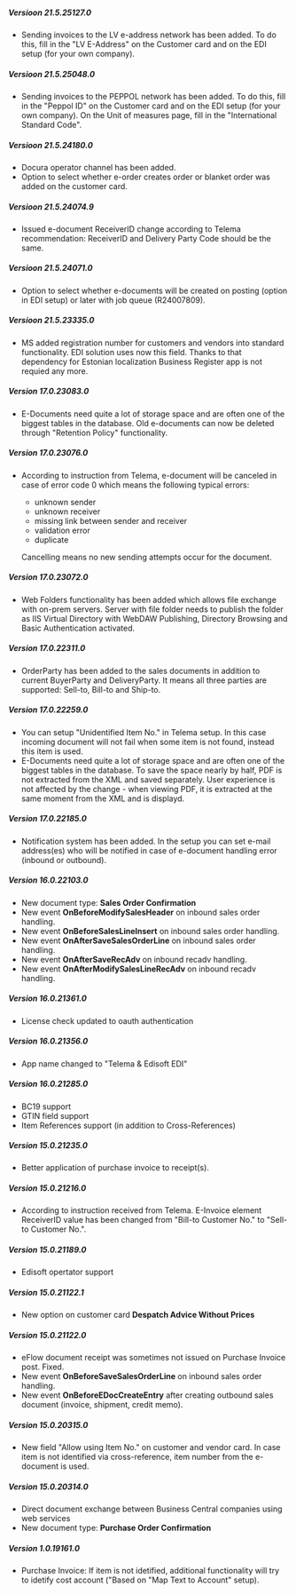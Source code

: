 ---
---

##### Versioon 21.5.25127.0
- Sending invoices to the LV e-address network has been added. To do this, fill in the "LV E-Address" on the Customer card and on the EDI setup (for your own company). 

##### Versioon 21.5.25048.0
- Sending invoices to the PEPPOL network has been added. To do this, fill in the "Peppol ID" on the Customer card and on the EDI setup (for your own company). On the Unit of measures page, fill in the "International Standard Code".

##### Versioon 21.5.24180.0
- Docura operator channel has been added.
- Option to select whether e-order creates order or blanket order was added on the customer card.

##### Versioon 21.5.24074.9
- Issued e-document ReceiverID change according to Telema recommendation: ReceiverID and Delivery Party Code should be the same.

##### Versioon 21.5.24071.0
- Option to select whether e-documents will be created on posting (option in EDI setup) or later with job queue (R24007809).

##### Versioon 21.5.23335.0
- MS added registration number for customers and vendors into standard functionality. EDI solution uses now this field. Thanks to that dependency for Estonian localization Business Register app is not requied any more.

##### Version 17.0.23083.0
- E-Documents need quite a lot of storage space and are often one of the biggest tables in the database. Old e-documents can now be deleted through "Retention Policy" functionality.

##### Version 17.0.23076.0
- According to instruction from Telema, e-document will be canceled in case of error code 0 which means the following typical errors:
  - unknown sender 
  - unknown receiver 
  - missing link between sender and receiver 
  - validation error 
  - duplicate
  
  Cancelling means no new sending attempts occur for the document.

##### Version 17.0.23072.0
- Web Folders functionality has been added which allows file exchange with on-prem servers. Server with file folder needs to publish the folder as IIS Virtual Directory with WebDAW Publishing, Directory Browsing and Basic Authentication activated.

##### Version 17.0.22311.0
- OrderParty has been added to the sales documents in addition to current BuyerParty and DeliveryParty. It means all three parties are supported: Sell-to, Bill-to and Ship-to.

##### Version 17.0.22259.0
- You can setup "Unidentified Item No." in Telema setup. In this case incoming document will not fail when some item is not found, instead this item is used.
- E-Documents need quite a lot of storage space and are often one of the biggest tables in the database. To save the space nearly by half, PDF is not extracted from the XML and saved separately. User experience is not affected by the change - when viewing PDF, it is extracted at the same moment from the XML and is displayd.

##### Version 17.0.22185.0
- Notification system has been added. In the setup you can set e-mail address(es) who will be notified in case of e-document handling error (inbound or outbound).  

##### Version 16.0.22103.0
- New document type: **Sales Order Confirmation**
- New event **OnBeforeModifySalesHeader** on inbound sales order handling.
- New event **OnBeforeSalesLineInsert** on inbound sales order handling.
- New event **OnAfterSaveSalesOrderLine** on inbound sales order handling.
- New event **OnAfterSaveRecAdv** on inbound recadv handling.
- New event **OnAfterModifySalesLineRecAdv** on inbound recadv handling.

##### Version 16.0.21361.0
- License check updated to oauth authentication

##### Version 16.0.21356.0
- App name changed to "Telema & Edisoft EDI"

##### Version 16.0.21285.0
- BC19 support
- GTIN field support
- Item References support (in addition to Cross-References)

##### Version 15.0.21235.0
- Better application of purchase invoice to receipt(s).
  
##### Version 15.0.21216.0
- According to instruction received from Telema. E-Invoice element ReceiverID value has been changed from "Bill-to Customer No." to "Sell-to Customer No.".
  
##### Version 15.0.21189.0
- Edisoft opertator support

##### Version 15.0.21122.1
- New option on customer card **Despatch Advice Without Prices**

##### Version 15.0.21122.0
- eFlow document receipt was sometimes not issued on Purchase Invoice post. Fixed.
- New event **OnBeforeSaveSalesOrderLine** on inbound sales order handling.
- New event **OnBeforeEDocCreateEntry** after creating outbound sales document (invoice, shipment, credit memo).

##### Version 15.0.20315.0
- New field "Allow using Item No." on customer and vendor card. In case item is not identified via cross-reference, item number from the e-document is used.

##### Version 15.0.20314.0
- Direct document exchange between Business Central companies using web services
- New document type: **Purchase Order Confirmation**

##### Version 1.0.19161.0
- Purchase Invoice: If item is not idetified, additional functionality will try to idetify cost account ("Based on "Map Text to Account" setup).
